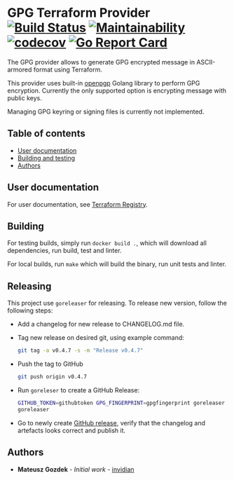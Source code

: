 # GPG Terraform Provider [![Build Status](https://travis-ci.com/invidian/terraform-provider-gpg.svg?branch=master)](https://travis-ci.com/invidian/terraform-provider-gpg) [![Maintainability](https://api.codeclimate.com/v1/badges/bc27e5bc32a9b40efaa0/maintainability)](https://codeclimate.com/github/invidian/terraform-provider-gpg/maintainability) [![codecov](https://codecov.io/gh/invidian/terraform-provider-gpg/branch/master/graph/badge.svg)](https://codecov.io/gh/invidian/terraform-provider-gpg) [![Go Report Card](https://goreportcard.com/badge/github.com/invidian/terraform-provider-gpg)](https://goreportcard.com/report/github.com/invidian/terraform-provider-gpg)

The GPG provider allows to generate GPG encrypted message in ASCII-armored format using Terraform.

This provider uses built-in [openpgp](https://godoc.org/golang.org/x/crypto/openpgp) Golang library to perform GPG encryption. Currently the only supported option is encrypting message with public keys.

Managing GPG keyring or signing files is currently not implemented.

## Table of contents
* [User documentation](#user-documentation)
* [Building and testing](#building-and-testing)
* [Authors](#authors)

## User documentation

For user documentation, see [Terraform Registry](https://registry.terraform.io/providers/invidian/gpg/latest/docs).

## Building

For testing builds, simply run `docker build .`, which will download all dependencies, run build, test and linter.

For local builds, run `make` which will build the binary, run unit tests and linter.

## Releasing

This project use `goreleaser` for releasing. To release new version, follow the following steps:

* Add a changelog for new release to CHANGELOG.md file.

* Tag new release on desired git, using example command:

  ```sh
  git tag -a v0.4.7 -s -m "Release v0.4.7"
  ```

* Push the tag to GitHub
  ```sh
  git push origin v0.4.7
  ```

* Run `goreleser` to create a GitHub Release:
  ```sh
  GITHUB_TOKEN=githubtoken GPG_FINGERPRINT=gpgfingerprint goreleaser release --release-notes <(go run github.com/rcmachado/changelog show 0.4.7)
  goreleaser
  ```

* Go to newly create [GitHub release](https://github.com/invidian/terraform-provider-gpg/releases/tag/v0.4.7), verify that the changelog
  and artefacts looks correct and publish it.

## Authors

* **Mateusz Gozdek** - *Initial work* - [invidian](https://github.com/invidian)
